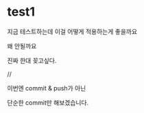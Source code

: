 # test1

지금 테스트하는데 이걸 어떻게 적용하는게 좋을까요

왜 안될까요

진짜 한대 꽂고싶다.

//

이번엔 commit & push가 아닌

단순한 commit만 해보겠습니다.